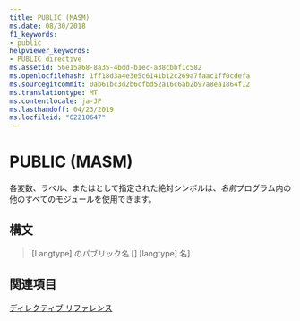 ```yaml
---
title: PUBLIC (MASM)
ms.date: 08/30/2018
f1_keywords:
- public
helpviewer_keywords:
- PUBLIC directive
ms.assetid: 56e15a68-8a35-4bdd-b1ec-a38cbbf1c582
ms.openlocfilehash: 1ff18d3a4e3e5c6141b12c269a7faac1ff0cdefa
ms.sourcegitcommit: 0ab61bc3d2b6cfbd52a16c6ab2b97a8ea1864f12
ms.translationtype: MT
ms.contentlocale: ja-JP
ms.lasthandoff: 04/23/2019
ms.locfileid: "62210647"
---
```

# <a name="public-masm"></a>PUBLIC (MASM)

各変数、ラベル、またはとして指定された絶対シンボルは、*名前*プログラム内の他のすべてのモジュールを使用できます。

## <a name="syntax"></a>構文

> [Langtype] のパブリック名 [] [langtype] 名].

## <a name="see-also"></a>関連項目

[ディレクティブ リファレンス](../../assembler/masm/directives-reference.md)<br/>